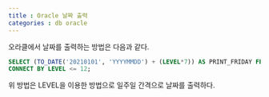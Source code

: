 ```yaml
---
title : Oracle 날짜 출력
categories : db oracle
---
```


오라클에서 날짜를 출력하는 방법은 다음과 같다. 

```sql
SELECT (TO_DATE('20210101', 'YYYYMMDD') + (LEVEL*7)) AS PRINT_FRIDAY FROM DUAL
CONNECT BY LEVEL <= 12;
```

위 방법은 LEVEL을 이용한 방법으로 일주일 간격으로 날짜를 출력하다.